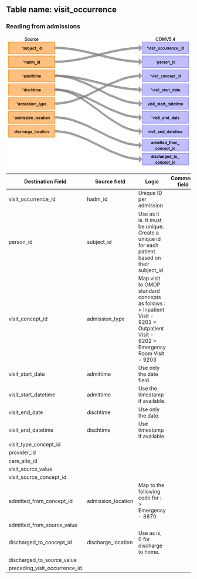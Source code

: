 ## Table name: visit_occurrence

### Reading from admissions

![](md_files/image2.png)

| Destination Field | Source field | Logic | Comment field |
| --- | --- | --- | --- |
| visit_occurrence_id | hadm_id | Unique ID per admission |  |
| person_id | subject_id | Use as it is. It must be unique.  Create a unique id for each patient based on their subject_id |  |
| visit_concept_id | admission_type | Map visit to OMOP standard concepts as follows :  > Inpatient Visit - 9201  > Outpatient Visit - 9202  > Emergency Room Visit - 9203 |  |
| visit_start_date | admittime | Use only the date field. |  |
| visit_start_datetime | admittime | Use the timestamp if available. |  |
| visit_end_date | dischtime | Use only the date. |  |
| visit_end_datetime | dischtime | Use timestamp if available. |  |
| visit_type_concept_id |  |  |  |
| provider_id |  |  |  |
| care_site_id |  |  |  |
| visit_source_value |  |  |  |
| visit_source_concept_id |  |  |  |
| admitted_from_concept_id | admission_location | Map to the following code for :  > Emergency - 8870 |  |
| admitted_from_source_value |  |  |  |
| discharged_to_concept_id | discharge_location | Use as is, 0 for discharge to home. |  |
| discharged_to_source_value |  |  |  |
| preceding_visit_occurrence_id |  |  |  |

